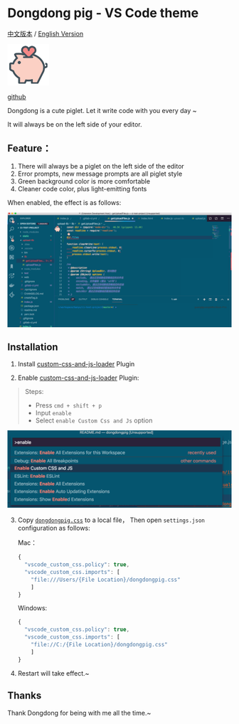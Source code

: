 
# Dongdong pig - VS Code theme

[中文版本](./README_zh.md) / [English Version](./README.md)

![dongdong](icon.png)

[github](https://github.com/lingxiaoguang/vscode-theme-dongdongpig)

Dongdong is a cute piglet. Let it write code with you every day ~

It will always be on the left side of your editor.


## Feature：

1. There will always be a piglet on the left side of the editor
2. Error prompts, new message prompts are all piglet style
3. Green background color is more comfortable
4. Cleaner code color, plus light-emitting fonts

When enabled, the effect is as follows:

![dongdongpigtheme](theme.png)

## Installation

1. Install [custom-css-and-js-loader](https://marketplace.visualstudio.com/items?itemName=be5invis.vscode-custom-css) Plugin

2. Enable [custom-css-and-js-loader](https://marketplace.visualstudio.com/items?itemName=be5invis.vscode-custom-css) Plugin:

  > Steps: 
  > - Press `cmd + shift + p`
  > - Input `enable`
  > - Select `enable Custom Css and Js` option

![eable-custom-css-and-js](./eable-custom-css-and-js.png)



3. Copy [`dongdongpig.css`](https://github.com/lingxiaoguang/vscode-theme-dongdongpig/master/dongdongpig.css) to a local file， Then open `settings.json` configuration as follows:

    Mac：

    ```javascript
    {
      "vscode_custom_css.policy": true,
      "vscode_custom_css.imports": [
        "file:///Users/{File Location}/dongdongpig.css"
        ]
    }
    ```

    Windows:

    ```javascript
    {
      "vscode_custom_css.policy": true,
      "vscode_custom_css.imports": [
        "file://C:/{File Location}/dongdongpig.css"
        ]
    }
    ```

3. Restart will take effect.~

## Thanks

Thank Dongdong for being with me all the time.~


